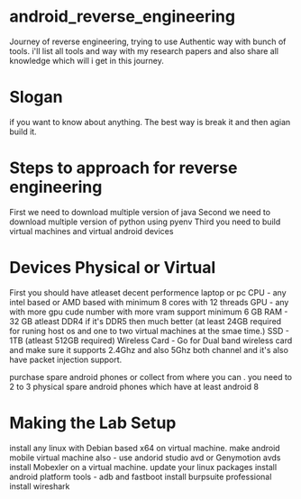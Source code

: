 # android_reverse_engineering
Journey of reverse engineering, trying to use Authentic way with bunch of tools. i'll list all tools and way with my research papers and also share all knowledge which will i get in this journey. 

# Slogan 
if you want to know about anything. The best way is break it and then agian build it. 

# Steps to approach for reverse engineering 
First we need to download multiple version of java
Second we need to download multiple version of python using pyenv
Third you need to build virtual machines and virtual android devices 

# Devices Physical or Virtual
First you should have atleaset decent performence laptop or pc 
CPU - any intel based or AMD based with minimum 8 cores with 12 threads 
GPU - any with more gpu cude number with more vram support minimum 6 GB 
RAM - 32 GB atleast DDR4 if it's DDR5 then much better (at least 24GB required for runing host os and one to two virtual machines at the smae time.)
SSD - 1TB (atleast 512GB required) 
Wireless Card - Go for Dual band wireless card and make sure it supports 2.4Ghz and also 5Ghz both channel and it's also have packet injection support. 

purchase spare android phones or collect from where you can .
you need to 2 to 3 physical spare android phones which have at least android 8 

# Making the Lab Setup
install any linux with Debian based x64 on virtual machine. 
make android mobile virtual machine also - use andorid studio avd or Genymotion avds
install Mobexler on a virtual machine. 
update your linux packages 
install android platform tools - adb and fastboot 
install burpsuite professional 
install wireshark 

# 
